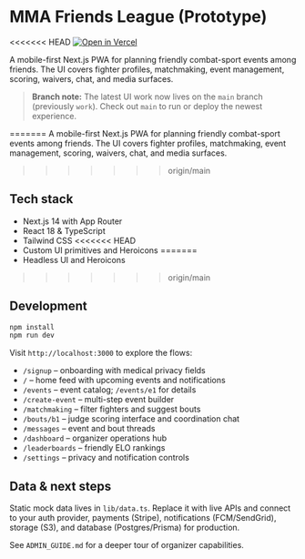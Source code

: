 # MMA Friends League (Prototype)

<<<<<<< HEAD
[![Open in Vercel](https://vercel.com/button)](https://vercel.com/new/clone?repository-url=https://github.com/your-org/mma-friends-league&project-name=mma-friends-league&repository-name=mma-friends-league)

A mobile-first Next.js PWA for planning friendly combat-sport events among friends. The UI covers fighter profiles, matchmaking, event management, scoring, waivers, chat, and media surfaces.

> **Branch note:** The latest UI work now lives on the `main` branch (previously `work`). Check out `main` to run or deploy the newest experience.

=======
A mobile-first Next.js PWA for planning friendly combat-sport events among friends. The UI covers fighter profiles, matchmaking, event management, scoring, waivers, chat, and media surfaces.

>>>>>>> origin/main
## Tech stack

- Next.js 14 with App Router
- React 18 & TypeScript
- Tailwind CSS
<<<<<<< HEAD
- Custom UI primitives and Heroicons
=======
- Headless UI and Heroicons
>>>>>>> origin/main

## Development

```bash
npm install
npm run dev
```

Visit `http://localhost:3000` to explore the flows:

- `/signup` – onboarding with medical privacy fields
- `/` – home feed with upcoming events and notifications
- `/events` – event catalog; `/events/e1` for details
- `/create-event` – multi-step event builder
- `/matchmaking` – filter fighters and suggest bouts
- `/bouts/b1` – judge scoring interface and coordination chat
- `/messages` – event and bout threads
- `/dashboard` – organizer operations hub
- `/leaderboards` – friendly ELO rankings
- `/settings` – privacy and notification controls

## Data & next steps

Static mock data lives in `lib/data.ts`. Replace it with live APIs and connect to your auth provider, payments (Stripe), notifications (FCM/SendGrid), storage (S3), and database (Postgres/Prisma) for production.

See `ADMIN_GUIDE.md` for a deeper tour of organizer capabilities.
